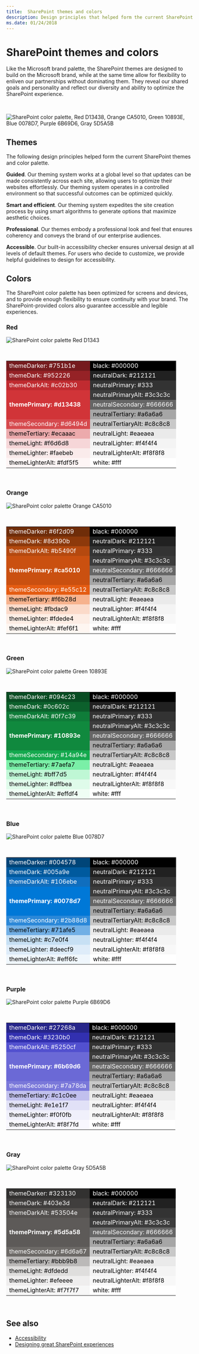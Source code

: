 ```yaml
---
title:  SharePoint themes and colors
description: Design principles that helped form the current SharePoint themes and color palette.
ms.date: 01/24/2018
---
```


# SharePoint themes and colors

Like the Microsoft brand palette, the SharePoint themes are designed to build on the Microsoft brand, while at the same time allow for flexibility to enliven our partnerships without dominating them. They reveal our shared goals and personality and reflect our diversity and ability to optimize the SharePoint experience.

<br/>

![SharePoint color palette, Red D13438, Orange CA5010, Green 10893E, Blue 0078D7, Purple 6B69D6, Gray 5D5A5B ](../images/sharepoint-themes.png)

## Themes

The following design principles helped form the current SharePoint themes and color palette.

**Guided**. Our theming system works at a global level so that updates can be made consistently across each site, allowing users to optimize their websites effortlessly. Our theming system operates in a controlled environment so that successful outcomes can be optimized quickly.

**Smart and efficient**. Our theming system expedites the site creation process by using smart algorithms to generate options that maximize aesthetic choices.

**Professional**. Our themes embody a professional look and feel that ensures coherency and conveys the brand of our enterprise audiences.

**Accessible**. Our built-in accessibility checker ensures universal design at all levels of default themes. For users who decide to customize, we provide helpful guidelines to design for accessibility.

## Colors

The SharePoint color palette has been optimized for screens and devices, and to provide enough flexibility to ensure continuity with your brand. The SharePoint-provided colors also guarantee accessible and legible experiences.

### Red

![SharePoint color palette Red D1343](../images/themes-colors-red-theme.png)

<br/>

<table>
<tr>
<td style="color:white; background-color:#751b1e">themeDarker: #751b1e</td>
<td style="color:white; background-color:#000000">black: #000000</td>
</tr>
<tr>
<td style="color:white; background-color:#952226">themeDark: #952226</td>
<td style="color:white; background-color:#212121">neutralDark: #212121</td>
</tr>
<tr>
<td style="color:white; background-color:#c02b30">themeDarkAlt: #c02b30</td>
<td style="color:white; background-color:#333">neutralPrimary: #333</td>
</tr>
<tr>
<td rowspan="3" style="font-weight:bold; vertical-align:middle; color:white; background-color:#d13438">themePrimary: #d13438</td>
<td style="color:white; background-color:#3c3c3c">neutralPrimaryAlt: #3c3c3c</td>
</tr>
<tr>
<td style="color:white; background-color:#666666">neutralSecondary: #666666</td>
</tr>
<tr>
<td style="color:black; background-color:#a6a6a6">neutralTertiary: #a6a6a6</td>
</tr>
<tr>
<td style="color:white; background-color:#d6494d">themeSecondary: #d6494d</td>
<td style="color:black; background-color:#c8c8c8">neutralTertiaryAlt: #c8c8c8</td>
</tr>
<tr>
<td style="color:black; background-color:#ecaaac">themeTertiary: #ecaaac</td>
<td style="color:black; background-color:#eaeaea">neutralLight: #eaeaea</td>
</tr>
<tr>
<td style="color:black; background-color:#f6d6d8">themeLight: #f6d6d8</td>
<td style="color:black; background-color:#f4f4f4">neutralLighter: #f4f4f4</td></tr>
<tr>
<td style="color:black; background-color:#faebeb">themeLighter: #faebeb</td>
<td style="color:black; background-color:#f8f8f8">neutralLighterAlt: #f8f8f8</td>
</tr>
<tr>
<td style="color:black; background-color:#fdf5f5">themeLighterAlt: #fdf5f5</td>
<td style="color:black; background-color:#fff">white: #fff</td>
</tr>
</table>

<br/>

### Orange

![SharePoint color palette Orange CA5010](../images/themes-colors-orange-theme.png)

<br/>

<table>
<tr>
<td style="color:white; background-color:#6f2d09">themeDarker: #6f2d09</td>
<td style="color:white; background-color:#000000">black: #000000</td>
</tr>
<tr>
<td style="color:white; background-color:#8d390b">themeDark: #8d390b</td>
<td style="color:white; background-color:#212121">neutralDark: #212121</td>
</tr>
<tr>
<td style="color:white; background-color:#b5490f">themeDarkAlt: #b5490f</td>
<td style="color:white; background-color:#333">neutralPrimary: #333</td>
</tr>
<tr>
<td rowspan="3" style="font-weight:bold; vertical-align:middle; color:white; background-color:#ca5010">themePrimary: #ca5010</td>
<td style="color:white; background-color:#3c3c3c">neutralPrimaryAlt: #3c3c3c</td>
</tr>
<tr>
<td style="color:white; background-color:#666666">neutralSecondary: #666666</td>
</tr>
<tr>
<td style="color:black; background-color:#a6a6a6">neutralTertiary: #a6a6a6</td>
</tr>
<tr>
<td style="color:white; background-color:#e55c12">themeSecondary: #e55c12</td>
<td style="color:black; background-color:#c8c8c8">neutralTertiaryAlt: #c8c8c8</td>
</tr>
<tr>
<td style="color:black; background-color:#f6b28d">themeTertiary: #f6b28d</td>
<td style="color:black; background-color:#eaeaea">neutralLight: #eaeaea</td>
</tr>
<tr>
<td style="color:black; background-color:#fbdac9">themeLight: #fbdac9</td>
<td style="color:black; background-color:#f4f4f4">neutralLighter: #f4f4f4</td>
</tr>
<tr>
<td style="color:black; background-color:#fdede4">themeLighter: #fdede4</td>
<td style="color:black; background-color:#f8f8f8">neutralLighterAlt: #f8f8f8</td>
</tr>
<tr>
<td style="color:black; background-color:#fef6f1">themeLighterAlt: #fef6f1</td>
<td style="color:black; background-color:#fff">white: #fff</td>
</tr>
</table>

<br/>

### Green

![SharePoint color palette Green 10893E](../images/themes-colors-green-theme.png)

<br/>

<table>
<tr>
<td style="color:white; background-color:#094c23">themeDarker: #094c23</td>
<td style="color:white; background-color:#000000">black: #000000</td>
</tr>
<tr>
<td style="color:white; background-color:#0c602c">themeDark: #0c602c</td>
<td style="color:white; background-color:#212121">neutralDark: #212121</td>
</tr>
<tr>
<td style="color:white; background-color:#0f7c39">themeDarkAlt: #0f7c39</td>
<td style="color:white; background-color:#333">neutralPrimary: #333</td>
</tr>
<tr>
<td rowspan="3" style="font-weight:bold; vertical-align:middle; color:white; background-color:#10893e">themePrimary: #10893e</td>
<td style="color:white; background-color:#3c3c3c">neutralPrimaryAlt: #3c3c3c</td>
</tr>
<tr>
<td style="color:white; background-color:#666666">neutralSecondary: #666666</td>
</tr>
<tr>
<td style="color:black; background-color:#a6a6a6">neutralTertiary: #a6a6a6</td>
</tr>
<tr>
<td style="color:white; background-color:#14a94e">themeSecondary: #14a94e</td>
<td style="color:black; background-color:#c8c8c8">neutralTertiaryAlt: #c8c8c8</td>
</tr>
<tr>
<td style="color:black; background-color:#7aefa7">themeTertiary: #7aefa7</td>
<td style="color:black; background-color:#eaeaea">neutralLight: #eaeaea</td>
</tr>
<tr>
<td style="color:black; background-color:#bff7d5">themeLight: #bff7d5</td>
<td style="color:black; background-color:#f4f4f4">neutralLighter: #f4f4f4</td>
</tr>
<tr>
<td style="color:black; background-color:#dffbea">themeLighter: #dffbea</td>
<td style="color:black; background-color:#f8f8f8">neutralLighterAlt: #f8f8f8</td>
</tr>
<tr>
<td style="color:black; background-color:#effdf4">themeLighterAlt: #effdf4</td>
<td style="color:black; background-color:#fff">white: #fff</td>
</tr>
</table>

<br/>

### Blue

![SharePoint color palette Blue 0078D7](../images/themes-colors-blue-theme.png)

<br/>

<table>
<tr>
<td style="color:white; background-color:#004578">themeDarker: #004578</td>
<td style="color:white; background-color:#000000">black: #000000</td>
</tr>
<tr>
<td style="color:white; background-color:#005a9e">themeDark: #005a9e</td>
<td style="color:white; background-color:#212121">neutralDark: #212121</td>
</tr>
<tr>
<td style="color:white; background-color:#106ebe">themeDarkAlt: #106ebe</td>
<td style="color:white; background-color:#333">neutralPrimary: #333</td>
</tr>
<tr>
<td rowspan="3" style="font-weight:bold; vertical-align:middle; color:white; background-color:#0078d7">themePrimary: #0078d7</td>
<td style="color:white; background-color:#3c3c3c">neutralPrimaryAlt: #3c3c3c</td>
</tr>
<tr>
<td style="color:white; background-color:#666666">neutralSecondary: #666666</td>
</tr>
<tr>
<td style="color:black; background-color:#a6a6a6">neutralTertiary: #a6a6a6</td>
</tr>
<tr>
<td style="color:white; background-color:#2b88d8">themeSecondary: #2b88d8</td>
<td style="color:black; background-color:#c8c8c8">neutralTertiaryAlt: #c8c8c8</td>
</tr>
<tr>
<td style="color:black; background-color:#71afe5">themeTertiary: #71afe5</td>
<td style="color:black; background-color:#eaeaea">neutralLight: #eaeaea</td>
</tr>
<tr>
<td style="color:black; background-color:#c7e0f4">themeLight: #c7e0f4</td>
<td style="color:black; background-color:#f4f4f4">neutralLighter: #f4f4f4</td>
</tr>
<tr>
<td style="color:black; background-color:#deecf9">themeLighter: #deecf9</td>
<td style="color:black; background-color:#f8f8f8">neutralLighterAlt: #f8f8f8</td>
</tr>
<tr>
<td style="color:black; background-color:#eff6fc">themeLighterAlt: #eff6fc</td>
<td style="color:black; background-color:#fff">white: #fff</td>
</tr>
</table>

<br/>

### Purple

![SharePoint color palette Purple 6B69D6](../images/themes-colors-purple-theme.png)

<br/>

<table>
<tr>
<td style="color:white; background-color:#27268a">themeDarker: #27268a</td>
<td style="color:white; background-color:#000000">black: #000000</td>
</tr>
<tr>
<td style="color:white; background-color:#3230b0">themeDark: #3230b0</td>
<td style="color:white; background-color:#212121">neutralDark: #212121</td>
</tr>
<tr>
<td style="color:white; background-color:#5250cf">themeDarkAlt: #5250cf</td>
<td style="color:white; background-color:#333">neutralPrimary: #333</td>
</tr>
<tr>
<td rowspan="3" style="font-weight:bold; vertical-align:middle; color:white; background-color:#6b69d6">themePrimary: #6b69d6</td>
<td style="color:white; background-color:#3c3c3c">neutralPrimaryAlt: #3c3c3c</td>
</tr>
<tr>
<td style="color:white; background-color:#666666">neutralSecondary: #666666</td>
</tr>
<tr>
<td style="color:black; background-color:#a6a6a6">neutralTertiary: #a6a6a6</td>
</tr>
<tr>
<td style="color:white; background-color:#7a78da">themeSecondary: #7a78da</td>
<td style="color:black; background-color:#c8c8c8">neutralTertiaryAlt: #c8c8c8</td>
</tr>
<tr>
<td style="color:black; background-color:#c1c0ee">themeTertiary: #c1c0ee</td>
<td style="color:black; background-color:#eaeaea">neutralLight: #eaeaea</td>
</tr>
<tr>
<td style="color:black; background-color:#e1e1f7">themeLight: #e1e1f7</td>
<td style="color:black; background-color:#f4f4f4">neutralLighter: #f4f4f4</td>
</tr>
<tr>
<td style="color:black; background-color:#f0f0fb">themeLighter: #f0f0fb</td>
<td style="color:black; background-color:#f8f8f8">neutralLighterAlt: #f8f8f8</td>
</tr>
<tr>
<td style="color:black; background-color:#f8f7fd">themeLighterAlt: #f8f7fd</td>
<td style="color:black; background-color:#fff">white: #fff</td>
</tr>
</table>

<br/>

### Gray

![SharePoint color palette Gray 5D5A5B](../images/themes-colors-gray-theme.png)

<br/>

<table>
<tr>
<td style="color:white; background-color:#323130">themeDarker: #323130</td>
<td style="color:white; background-color:#000000">black: #000000</td>
</tr>
<tr>
<td style="color:white; background-color:#403e3d">themeDark: #403e3d</td>
<td style="color:white; background-color:#212121">neutralDark: #212121</td>
</tr>
<tr>
<td style="color:white; background-color:#53504e">themeDarkAlt: #53504e</td>
<td style="color:white; background-color:#333">neutralPrimary: #333</td>
</tr>
<tr>
<td rowspan="3" style="font-weight:bold; vertical-align:middle; color:white; background-color:#5d5a58">themePrimary: #5d5a58</td>
<td style="color:white; background-color:#3c3c3c">neutralPrimaryAlt: #3c3c3c</td>
</tr>
<tr>
<td style="color:white; background-color:#666666">neutralSecondary: #666666</td>
</tr>
<tr>
<td style="color:black; background-color:#a6a6a6">neutralTertiary: #a6a6a6</td>
</tr>
<tr>
<td style="color:white; background-color:#6d6a67">themeSecondary: #6d6a67</td>
<td style="color:black; background-color:#c8c8c8">neutralTertiaryAlt: #c8c8c8</td>
</tr>
<tr>
<td style="color:black; background-color:#bbb9b8">themeTertiary: #bbb9b8</td>
<td style="color:black; background-color:#eaeaea">neutralLight: #eaeaea</td>
</tr>
<tr>
<td style="color:black; background-color:#dfdedd">themeLight: #dfdedd</td>
<td style="color:black; background-color:#f4f4f4">neutralLighter: #f4f4f4</td>
</tr>
<tr>
<td style="color:black; background-color:#efeeee">themeLighter: #efeeee</td>
<td style="color:black; background-color:#f8f8f8">neutralLighterAlt: #f8f8f8</td>
</tr>
<tr>
<td style="color:black; background-color:#f7f7f7">themeLighterAlt: #f7f7f7</td>
<td style="color:black; background-color:#fff">white: #fff</td>
</tr>
</table>

<br/>

## See also

- [Accessibility](accessibility.md)
- [Designing great SharePoint experiences](design-guidance-overview.md)
